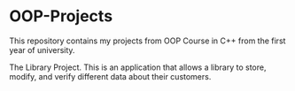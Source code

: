 # OOP-Projects
This repository contains my projects from OOP Course in C++ from the first year of university.

The Library Project.
  This is an application that allows a library to store, modify, and verify different data about their customers.

